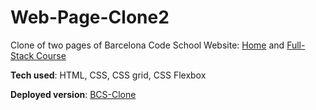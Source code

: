 # Web-Page-Clone2

Clone of two pages of Barcelona Code School Website: [Home](https://barcelonacodeschool.com/) and [Full-Stack Course](https://barcelonacodeschool.com/barcelona-code-school/javascript-full-stack-bootcamp/)
 
**Tech used**: HTML, CSS, CSS grid, CSS Flexbox

**Deployed version**: [BCS-Clone](https://bozena611.github.io/Web-Page-Clone2/)

